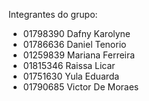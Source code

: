 Integrantes do grupo:
- 01798390 Dafny Karolyne
- 01786636 Daniel Tenorio
- 01259839 Mariana Ferreira
- 01815346 Raissa Licar
- 01751630 Yula Eduarda
- 01790685 Victor De Moraes
